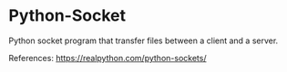 # Python-Socket
Python socket program that transfer files between a client and a server.

References:
https://realpython.com/python-sockets/